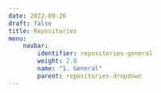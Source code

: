 ```yaml
---
date: 2022-09-26
draft: false
title: Repositories
menu:
    navbar:
        identifier: repositories-general
        weight: 2.0
        name: "1. General"
        parent: repositories-dropdown
---
```



